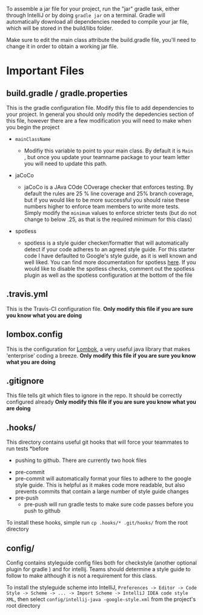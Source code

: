 To assemble a jar file for your project, run the "jar" gradle task, either through IntelliJ or by doing
`gradle jar` on a terminal. Gradle will automatically download all dependencies needed to compile your jar file,
which will be stored in the build/libs folder.

Make sure to edit the main class attribute the build.gradle file, you'll need to change it in order to obtain
a working jar file.

# Important Files
## build.gradle / gradle.properties
This is the gradle configuration file. Modify this file to add dependencies to your project. In
 general you should only modify the depedencies section of this file, however there are a few
  modification you will need to make when you begin the project
  
  - `mainClassName`
    - Modifiy this variable to point to your main class. By default it is `Main
    `, but once you update your teamname package to your team letter you will need to update this
     path.
     
  - jaCoCo
    - jaCoCo is a JAva COde COverage checker that enforces testing. By default the rules are 25
    % line coverage and 25% branch coverage, but if you would like to be more successful you
     should raise these numbers higher to enforce team members to write more tests. Simply modify
      the `minimum` values to enforce stricter tests (but do not change to below .25, as that is
       the required minimum for this class)
  - spotless
    - spotless is a style guider checker/formatter that will automatically detect if your code
     adheres to an agreed style guide. For this starter code I have defaulted to Google's style
     guide, as it is well known and well liked. You can find more documentation for spotless 
     [here](https://github.com/diffplug/spotless). If you would like to disable the spotless
      checks, comment out the spotless plugin as well as the spotless configuration at the bottom
       of the file

## .travis.yml
This is the Travis-CI configuration file. **Only modify this file if you are sure you know what you are doing**

## lombox.config
This is the configuration for [Lombok](https://projectlombok.org/), a very useful java library
 that makes 'enterprise' coding a breeze. **Only modify this file if you are sure you know what you are doing**

## .gitignore
This file tells git which files to ignore in the repo. It should be correctly configured already
**Only modify this file if you are sure you know what you are doing**

## .hooks/
This directory contains useful git hooks that will force your teammates to run tests *before
* pushing to github. There are currently two hook files
 - pre-commit
  - pre-commit will automatically format your files to adhere to the google style guide. This is
   helpful as it makes code more readable, but also prevents commits that contain a large number
    of style guide changes
 - pre-push
   - pre-push will run gradle tests to make sure code passes before you push to github

To install these hooks, simple run `cp .hooks/* .git/hooks/` from the root directory

## config/
Config contains styleguide config files both for checkstyle (another optional plugin for gradle
) and for intellij. Teams should determine a style guide to follow to make 
although it is not a requirement for this class.

To install the styleguide scheme into IntelliJ, `Preferences -> Editor -> Code Style -> Scheme
 -> ... -> Import Scheme -> IntelliJ IDEA code style XML`, then select `config/intellij-java
 -google-style.xml` from the project's root directory 
